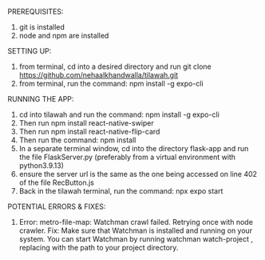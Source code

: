 
PREREQUISITES:
1. git is installed
2. node and npm are installed

SETTING UP:
1. from terminal, cd into a desired directory and run git clone https://github.com/nehaalkhandwalla/tilawah.git
2. from terminal, run the command: npm install -g expo-cli

RUNNING THE APP:
1. cd into tilawah and run the command: npm install -g expo-cli
2. Then run npm install react-native-swiper
3. Then run npm install react-native-flip-card
3. Then run the command: npm install 
4. In a separate terminal window, cd into the directory flask-app and run the file FlaskServer.py (preferably from a virtual environment with python3.9.13)
4. ensure the server url is the same as the one being accessed on line 402 of the file RecButton.js
5. Back in the tilawah terminal, run the command: npx expo start

POTENTIAL ERRORS & FIXES:
1. Error: metro-file-map: Watchman crawl failed. Retrying once with node crawler.
    Fix: Make sure that Watchman is installed and running on your system. You can start Watchman by running watchman watch-project <path-to-your-project>, replacing <path-to-your-project> with the path to your project directory.

